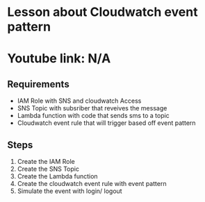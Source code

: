 # Lesson about Cloudwatch event pattern
# Youtube link: N/A

## Requirements
- IAM Role with SNS and cloudwatch Access 
- SNS Topic with subsriber that reveives the message
- Lambda function with code that sends sms to a topic
- Cloudwatch event rule that will trigger based off event pattern

## Steps
1) Create the IAM Role
2) Create the SNS Topic
3) Create the Lambda function
4) Create the cloudwatch event rule with event pattern
5) Simulate the event with login/ logout



